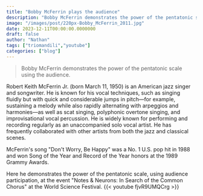 ```yaml
---
title: "Bobby McFerrin plays the audience"
description: "Bobby McFerrin demonstrates the power of the pentatonic scale using the audience."
image: "/images/post/220px-Bobby_McFerrin_2011.jpg"
date: 2023-12-11T00:00:00.0000000
draft: false
author: "Nathan"
tags: ["triomandili","youtube"]
categories: ["blog"]
---
```

> Bobby McFerrin demonstrates the power of the pentatonic scale using the audience.

Robert Keith McFerrin Jr. (born March 11, 1950) is an American jazz singer and songwriter. He is known for his vocal techniques, such as singing fluidly but with quick and considerable jumps in pitch—for example, sustaining a melody while also rapidly alternating with arpeggios and harmonies—as well as scat singing, polyphonic overtone singing, and improvisational vocal percussion. He is widely known for performing and recording regularly as an unaccompanied solo vocal artist. He has frequently collaborated with other artists from both the jazz and classical scenes.

McFerrin's song "Don't Worry, Be Happy" was a No. 1 U.S. pop hit in 1988 and won Song of the Year and Record of the Year honors at the 1989 Grammy Awards. 

Here he demonstrates the power of the pentatonic scale, using audience participation, at the event "Notes & Neurons: In Search of the Common Chorus" at the World Science Festival.
{{< youtube fjvR9UMQCrg >}}